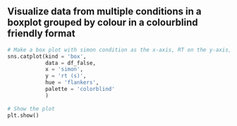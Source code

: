 ## Visualize data from multiple conditions in a boxplot grouped by colour in a colourblind friendly format

```python
# Make a box plot with simon condition as the x-axis, RT on the y-axis, and flanker condition as the hue
sns.catplot(kind = 'box',
            data = df_false,
            x = 'simon',
            y = 'rt (s)',
            hue = 'flankers',
            palette = 'colorblind'
            )
            
# Show the plot
plt.show()
```
